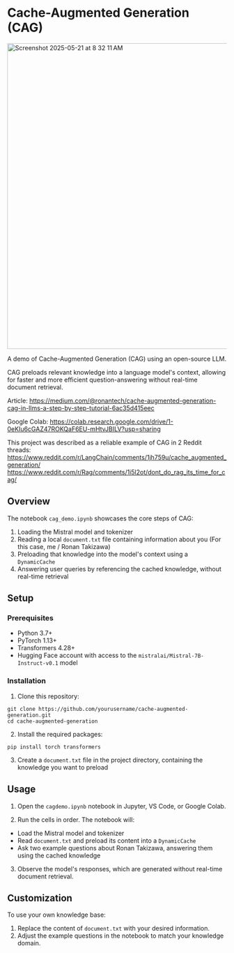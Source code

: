 # Cache-Augmented Generation (CAG)
<img width="701" alt="Screenshot 2025-05-21 at 8 32 11 AM" src="https://github.com/user-attachments/assets/53676992-094c-4099-85e4-5e4a41e2bda3" />

A demo of Cache-Augmented Generation (CAG) using an open-source LLM. 

CAG preloads relevant knowledge into a language model's context, allowing for faster and more efficient question-answering without real-time document retrieval.

Article: https://medium.com/@ronantech/cache-augmented-generation-cag-in-llms-a-step-by-step-tutorial-6ac35d415eec

Google Colab: https://colab.research.google.com/drive/1-0eKIu6cGAZ47ROKQaF6EU-mHtvJBILV?usp=sharing

This project was described as a reliable example of CAG in 2 Reddit threads:
https://www.reddit.com/r/LangChain/comments/1jh759u/cache_augmented_generation/
https://www.reddit.com/r/Rag/comments/1i5l2ot/dont_do_rag_its_time_for_cag/


## Overview

The notebook `cag_demo.ipynb` showcases the core steps of CAG:

1. Loading the Mistral model and tokenizer
2. Reading a local `document.txt` file containing information about you (For this case, me / Ronan Takizawa)
3. Preloading that knowledge into the model's context using a `DynamicCache`
4. Answering user queries by referencing the cached knowledge, without real-time retrieval

## Setup

### Prerequisites

- Python 3.7+
- PyTorch 1.13+  
- Transformers 4.28+
- Hugging Face account with access to the `mistralai/Mistral-7B-Instruct-v0.1` model

### Installation

1. Clone this repository:

```
git clone https://github.com/yourusername/cache-augmented-generation.git
cd cache-augmented-generation
```

2. Install the required packages:
```
pip install torch transformers
```

3. Create a `document.txt` file in the project directory, containing the knowledge you want to preload

## Usage

1. Open the `cagdemo.ipynb` notebook in Jupyter, VS Code, or Google Colab.

2. Run the cells in order. The notebook will:
- Load the Mistral model and tokenizer
- Read `document.txt` and preload its content into a `DynamicCache` 
- Ask two example questions about Ronan Takizawa, answering them using the cached knowledge

3. Observe the model's responses, which are generated without real-time document retrieval.

## Customization

To use your own knowledge base:

1. Replace the content of `document.txt` with your desired information.
2. Adjust the example questions in the notebook to match your knowledge domain.
